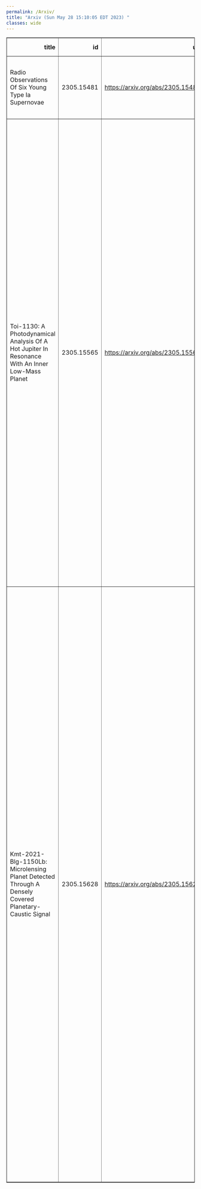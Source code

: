 ```yaml
---
permalink: /Arxiv/
title: "Arxiv (Sun May 28 15:10:05 EDT 2023) "
classes: wide
---
```

<table border="1" class="dataframe">
  <thead>
    <tr style="text-align: right;">
      <th>title</th>
      <th>id</th>
      <th>url</th>
      <th>authors</th>
      <th>Local Authors</th>
    </tr>
  </thead>
  <tbody>
    <tr>
      <td>Radio Observations Of Six Young Type Ia Supernovae</td>
      <td>2305.15481</td>
      <td><a href="https://arxiv.org/abs/2305.15481" target="_blank">https://arxiv.org/abs/2305.15481</a></td>
      <td>C. E. Harris, Sumit K. Sarbadhicary, L. Chomiuk, Anthony L. Piro, D. J. Sand, S. Valenti</td>
      <td>Sumit Sarbadhicary</td>
    </tr>
    <tr>
      <td>Toi-1130: A Photodynamical Analysis Of A Hot Jupiter In Resonance With   An Inner Low-Mass Planet</td>
      <td>2305.15565</td>
      <td><a href="https://arxiv.org/abs/2305.15565" target="_blank">https://arxiv.org/abs/2305.15565</a></td>
      <td>J. Korth, D. Gandolfi, J. Šubjak, S. Howard, S. Ataiee, K. A. Collins, S. N. Quinn, A. J. Mustill, T. Guillot, N. Lodieu, A. M. S. Smith, M. Esposito, F. Rodler, A. Muresan, L. Abe, S. H. Albrecht, A. Alqasim, K. Barkaoui, P. G. Beck, C. J. Burke, R. P. Butler, D. M. Conti, K. I. Collins, J. D. Crane, F. Dai, H. J. Deeg, P. Evans, S. Grziwa, A. P. Hatzes, T. Hirano, K. Horne, C. X. Huang, J. M. Jenkins, P. Kabáth, J. F. Kielkopf, E. Knudstrup, D. W. Latham, J. Livingston, R. Luque, S. Mathur, F. Murgas, H. L. M. Osborne, E. Pallé, C. M. Persson, J. E. Rodriguez, M. Rose, P. Rowden, R. P. Schwarz, S. Seager, L. M. Serrano, L. Sha, S. A. Shectman, A. Shporer, G. Srdoc, C. Stockdale, T. G. Tan, J. K. Teske, V. Van Eylen, A. Vanderburg, R. Vanderspek, S. X. Wang, J. N. Winn</td>
      <td>Jennifer Rodriguez, Smita Mathur</td>
    </tr>
    <tr>
      <td>Kmt-2021-Blg-1150Lb: Microlensing Planet Detected Through A Densely   Covered Planetary-Caustic Signal</td>
      <td>2305.15628</td>
      <td><a href="https://arxiv.org/abs/2305.15628" target="_blank">https://arxiv.org/abs/2305.15628</a></td>
      <td>Cheongho Han, Youn Kil Jung, Ian A. Bond, Andrew Gould, Sun-Ju Chung, Michael D. Albrow, Kyu-Ha Hwang, Yoon-Hyun Ryu, In-Gu Shin, Yossi Shvartzvald, Hongjing Yang, Jennifer C. Yee, Weicheng Zang, Sang-Mok Cha, Doeon Kim, Dong-Jin Kim, Seung-Lee Kim, Chung-Uk Lee, Dong-Joo Lee, Yongseok Lee, Byeong-Gon Park, Richard W. Pogge, Fumio Abe, Richard Barry, David P. Bennett, Aparna Bhattacharya, Hirosame Fujii, Akihiko Fukui, Ryusei Hamada, Yuki Hirao, Stela Ishitani Silva, Yoshitaka Itow, Rintaro Kirikawa, Iona Kondo, Naoki Koshimoto, Yutaka Matsubara, Sho Matsumoto, Shota Miyazaki, Yasushi Muraki, Arisa Okamura, Greg Olmschenk, Clément Ranc, Nicholas J. Rattenbury, Yuki Satoh, Takahiro Sumi, Daisuke Suzuki, Taiga Toda, Mio Tomoyoshi, Paul J. Tristram, Aikaterini Vandorou, Hibiki Yama, Kansuke Yamashita</td>
      <td>Andrew Gould, Richard Pogge</td>
    </tr>
  </tbody>
</table>